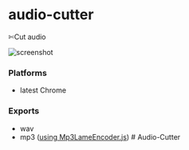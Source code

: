 # audio-cutter
✄Cut audio 

![screenshot](https://user-images.githubusercontent.com/4006436/29242230-cc55a19a-7fbb-11e7-8cda-b92499a79b45.png)


### Platforms

 - latest Chrome

### Exports

- wav
- mp3 ([using Mp3LameEncoder.js](https://github.com/higuma/mp3-lame-encoder-js))
#   A u d i o - C u t t e r  
 